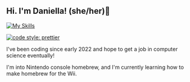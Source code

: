 ## Hi. I'm Daniella! (she/her)👋

[![My Skills](https://skillicons.dev/icons?i=lua,robloxstudio,js,nodejs,discordbots,discordjs,ubuntu,vscode&perline=5)](https://skillicons.dev)

[![code style: prettier](https://img.shields.io/badge/code_style-prettier-ff69b4.svg?style=flat-square)](https://github.com/prettier/prettier)

I've been coding since early 2022 and hope to get a job in computer science eventually!

I'm into Nintendo console homebrew, and I'm currently learning how to make homebrew for the Wii.
